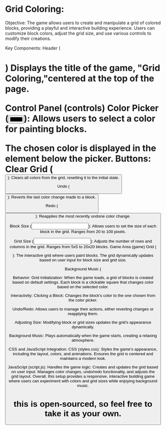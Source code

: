 # Grid Coloring:

Objective: The game allows users to create and manipulate a grid of colored blocks, providing a playful and interactive building experience. Users can customize block colors, adjust the grid size, and use various controls to modify their creations.

Key Components: Header (<h1>) Displays the title of the game, "Grid Coloring,"centered at the top of the page.

Control Panel (controls) Color Picker (<input type="color" id="colorPicker">): Allows users to select a color for painting blocks.

The chosen color is displayed in the <span> element below the picker. Buttons: Clear Grid (<button id="clearGrid">): Clears all colors from the grid, resetting it to the initial state.

Undo (<button id="undo">): Reverts the last color change made to a block.

Redo (<button id="redo">): Reapplies the most recently undone color change.

Block Size (<input type="number" id="blockSize">): Allows users to set the size of each block in the grid. Ranges from 20 to 100 pixels.

Grid Size (<input type="number" id="gridSize">): Adjusts the number of rows and columns in the grid. Ranges from 5x5 to 20x20 blocks. Game Area (game) Grid (<div id="grid">): The interactive grid where users paint blocks. The grid dynamically updates based on user input for block size and grid size.

Background Music (<audio id="backgroundMusic">) Plays a soothing background track to enhance the gaming experience. The music is set to loop continuously.

Behavior: Grid Initialization: When the game loads, a grid of blocks is created based on default settings. Each block is a clickable square that changes color based on the selected color.

Interactivity: Clicking a Block: Changes the block's color to the one chosen from the color picker.

Undo/Redo: Allows users to manage their actions, either reverting changes or reapplying them.

Adjusting Size: Modifying block or grid sizes updates the grid’s appearance dynamically.

Background Music: Plays automatically when the game starts, creating a relaxing atmosphere.

CSS and JavaScript Integration: CSS (styles.css): Styles the game’s appearance, including the layout, colors, and animations. Ensures the grid is centered and maintains a modern look.

JavaScript (script.js): Handles the game logic: Creates and updates the grid based on user input. Manages color changes, undo/redo functionality, and adjusts the grid layout. Overall, this setup provides a responsive, interactive building game where users can experiment with colors and grid sizes while enjoying background music.

# this is open-sourced, so feel free to take it as your own.
